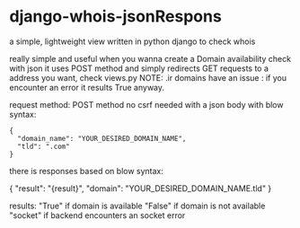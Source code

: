 # django-whois-jsonRespons
a simple, lightweight view written in python django to check whois



really simple and useful when you wanna create a Domain availability check with json
it uses POST method and simply redirects GET requests to a address you want, check views.py
NOTE: .ir domains have an issue : if you encounter an error it results True anyway.

request method: POST method no csrf needed with a json body with blow syntax:


    {
      "domain_name": "YOUR_DESIRED_DOMAIN_NAME",
      "tld": ".com"
    }


there is responses based on blow syntax:

   {
     "result": "{result}",
     "domain": "YOUR_DESIRED_DOMAIN_NAME.tld"
   }
   
   results:
   "True" if domain is available
   "False" if domain is not available
   "socket" if backend encounters an socket error
